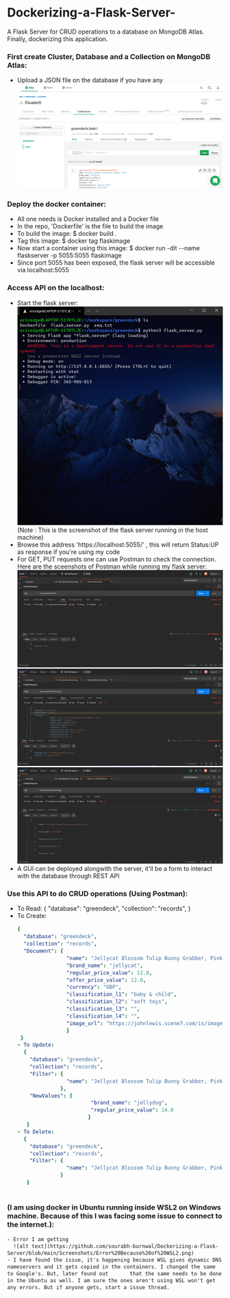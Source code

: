 # Dockerizing-a-Flask-Server-
A Flask Server for CRUD operations to a database on MongoDB Atlas. Finally, dockerizing this application.

### First create Cluster, Database and a Collection on MongoDB Atlas:
  - Upload a JSON file on the database if you have any
    ![alt text](https://github.com/sourabh-burnwal/Dockerizing-a-Flask-Server/blob/main/Screenshots/Mongo%20db%20atlas.png)
    
### Deploy the docker container:
  - All one needs is Docker installed and a Docker file
  - In the repo, 'Dockerfile' is the file to build the image
  - To build the image:
    $ docker build .
  - Tag this image:
    $ docker tag <imageID> flaskimage
  - Now start a container using this image:
    $ docker run -dit --name flaskserver -p 5055:5055 flaskimage
  - Since port 5055 has been exposed, the flask server will be accessible via localhost:5055
  
### Access API on the localhost:
  - Start the flask server:
    ![alt text](https://github.com/sourabh-burnwal/Dockerizing-a-Flask-Server/blob/main/Screenshots/Flask%20in%20the%20host%20machine.png)
    (Note : This is the screenshot of the flask server running in the host machine)
  - Browse this address 'https://localhost:5055/' , this will return Status:UP as response if you're using my code
  - For GET, PUT requests one can use Postman to check the connection. Here are the sceenshots of Postman while running my flask server:
    ![alt text](https://github.com/sourabh-burnwal/Dockerizing-a-Flask-Server/blob/main/Screenshots/Flask%20Server%20Running.png)
    ![alt text](https://github.com/sourabh-burnwal/Dockerizing-a-Flask-Server/blob/main/Screenshots/Create%20Query.png)
    ![alt text](https://github.com/sourabh-burnwal/Dockerizing-a-Flask-Server/blob/main/Screenshots/Get%20Query.png)
  - A GUI can be deployed alongwith the server, it'll be a form to interact with the database through REST API
  
### Use this API to do CRUD operations (Using Postman):
  - To Read:
    {
      "database": "greendeck",
      "collection": "records",
    }
  - To Create:
    ```yaml
    {
      "database": "greendeck",
      "collection": "records",
      "Document": {
                    "name": "Jellycat Blossom Tulip Bunny Grabber, Pink",  
                    "brand_name": "jellycat", 
                    "regular_price_value": 12.0, 
                    "offer_price_value": 12.0, 
                    "currency": "GBP", 
                    "classification_l1": "baby & child", 
                    "classification_l2": "soft toys", 
                    "classification_l3": "", 
                    "classification_l4": "", 
                    "image_url": "https://johnlewis.scene7.com/is/image/JohnLewis/237070760?"
                    }
     }
    - To Update:
      {
        "database": "greendeck",
        "collection": "records",
        "Filter": {
                    "name": "Jellycat Blossom Tulip Bunny Grabber, Pink"
                  },
        "NewValues": {
                            "brand_name": "jellydog",
                            "regular_price_value": 14.0
                           }
       }
    - To Delete:
      {
        "database": "greendeck",
        "collection": "records",
        "Filter": {
                    "name": "Jellycat Blossom Tulip Bunny Grabber, Pink"
                  }
       }
  
  ### (I am using docker in Ubuntu running inside WSL2 on Windows machine. Because of this I was facing some issue to connect to the internet.):
    - Error I am getting
      ![alt text](https://github.com/sourabh-burnwal/Dockerizing-a-Flask-Server/blob/main/Screenshots/Error%20Because%20of%20WSL2.png)
    - I have found the issue, it's happening because WSL gives dynamic DNS nameservers and it gets copied in the containers. I changed the same to Google's. But, later found out       that the same needs to be done in the Ubuntu as well. I am sure the ones aren't using WSL won't get any errors. But if anyone gets, start a issue thread.
    
  
